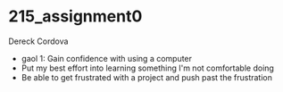 # 215_assignment0
Dereck Cordova
- gaol 1: Gain confidence with using a computer
- Put my best effort into learning something I'm not comfortable doing 
- Be able to get frustrated with a project and push past the frustration

